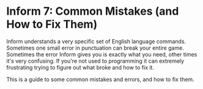 # Inform 7: Common Mistakes (and How to Fix Them)

Inform understands a very specific set of English language commands.  Sometimes one small error in punctuation can break your entire game.  Sometimes the error Inform gives you is exactly what you need, other times it's very confusing.  If you're not used to programming it can extremely frustrating trying to figure out what broke and how to fix it.  

This is a guide to some common mistakes and errors, and how to fix them.
